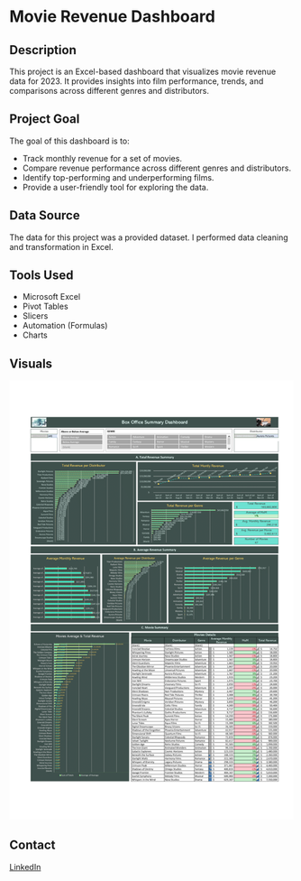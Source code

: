 #   Movie Revenue Dashboard

##  Description

This project is an Excel-based dashboard that visualizes movie revenue data for 2023.  It provides insights into film performance, trends, and comparisons across different genres and distributors.

##  Project Goal

The goal of this dashboard is to:

* Track monthly revenue for a set of movies.
* Compare revenue performance across different genres and distributors.
* Identify top-performing and underperforming films.
* Provide a user-friendly tool for exploring the data.

##  Data Source

The data for this project was a provided dataset. I performed data cleaning and transformation in Excel.

##  Tools Used

* Microsoft Excel
* Pivot Tables
* Slicers
* Automation (Formulas)
* Charts

##  Visuals

![Dashboard Screenshot](MovieRevenueDashboard_2023-1.png)

##  Contact

[LinkedIn](https://www.linkedin.com/in/afiq-sigarra/)
